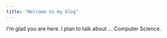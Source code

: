 ```yaml
---
title: "Welcome to my blog"
---
```


I'm glad you are here. I plan to talk about ... Computer Science.
